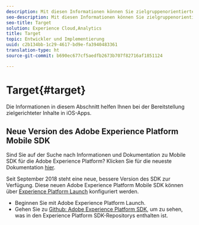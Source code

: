 ```yaml
---
description: Mit diesen Informationen können Sie zielgruppenorientierte Inhalte in iOS-Anwendungen bereitstellen.
seo-description: Mit diesen Informationen können Sie zielgruppenorientierte Inhalte in iOS-Anwendungen bereitstellen.
seo-title: Target
solution: Experience Cloud,Analytics
title: Target
topic: Entwickler und Implementierung
uuid: c2b134bb-1c29-4617-bd9e-fa3940483361
translation-type: ht
source-git-commit: b690ec677cf5aedfb2673b707f82716af1851124

---
```



# Target{#target}

Die Informationen in diesem Abschnitt helfen Ihnen bei der Bereitstellung zielgerichteter Inhalte in iOS-Apps.

## Neue Version des Adobe Experience Platform Mobile SDK

Sind Sie auf der Suche nach Informationen und Dokumentation zu Mobile SDK für die Adobe Experience Platform? Klicken Sie für die neueste Dokumentation [hier](https://aep-sdks.gitbook.io/docs/).

Seit September 2018 steht eine neue, bessere Version des SDK zur Verfügung. Diese neuen Adobe Experience Platform Mobile SDK können über [Experience Platform Launch](https://www.adobe.com/de/experience-platform/launch.html) konfiguriert werden.

* Beginnen Sie mit Adobe Experience Platform Launch.
* Gehen Sie zu [Github: Adobe Experience Platform SDK](https://github.com/Adobe-Marketing-Cloud/acp-sdks), um zu sehen, was in den Experience Platform SDK-Repositorys enthalten ist.

